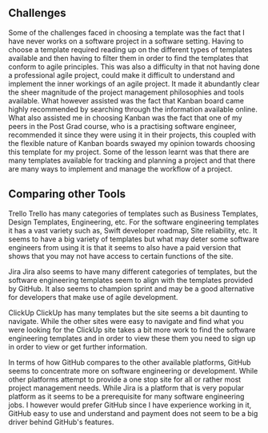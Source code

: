 ## Challenges 

Some of the challenges faced in choosing a template was the fact that I have never works on a software project in a software setting. Having to choose a template required reading up on the different types of templates available and then having to filter them in order to find the templates that conform to agile principles. This was also a difficulty in that not having done a professional agile project, could make it difficult to understand and implement the inner workings of an agile project. It made it abundantly clear the sheer magnitude of the project management philosophies and tools available. What however assisted was the fact that Kanban board came highly recommended by searching through the information available online. What also assisted me in choosing Kanban was the fact that one of my peers in the Post Grad course, who is a practising software engineer, recommended it since they were using it in their projects, this coupled with the flexible nature of Kanban boards swayed my opinion towards choosing this template for my project. Some of the lesson learnt was that there are many templates available for tracking and planning a project and that there are many ways to implement and manage the workflow of a project.

## Comparing other Tools

Trello 
Trello has many categories of templates such as Business Templates, Design Templates, Engineering, etc. For the software engineering templates it has a vast variety such as, Swift developer roadmap, Site reliability, etc. It seems to have a big variety of templates but what may deter some software engineers from using it is that it seems to also have a paid version that shows that you may not have access to certain functions of the site.

Jira
Jira also seems to have many different categories of templates, but the software engineering templates seem to align with the templates provided by GitHub. It also seems to champion sprint and may be a good alternative for developers that make use of agile development.

ClickUp
ClickUp has many templates but the site seems a bit daunting to navigate. While the other sites were easy to navigate and find what you were looking for the ClickUp site takes a bit more work to find the software engineering templates and in order to view these them you need to sign up in order to view or get further information.

In terms of how GitHub compares to the other available platforms, GitHub seems to concentrate more on software engineering or development. While other platforms attempt to provide a one stop site for all or rather most project management needs. While Jira is a platform that is very popular platform as it seems to be a prerequisite for many software engineering jobs. I however would prefer GitHub since I have experience working in it, GitHub easy to use and understand and payment does not seem to be a big driver behind GitHub's features.
